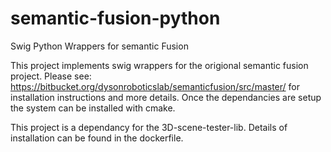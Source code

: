 # semantic-fusion-python
Swig Python Wrappers for semantic Fusion

This project implements swig wrappers for the origional semantic fusion project.
Please see:
https://bitbucket.org/dysonroboticslab/semanticfusion/src/master/
for installation instructions and more details. Once the dependancies are setup the system can be installed with cmake.

This project is a dependancy for the 3D-scene-tester-lib. Details of installation can be found in the dockerfile.
